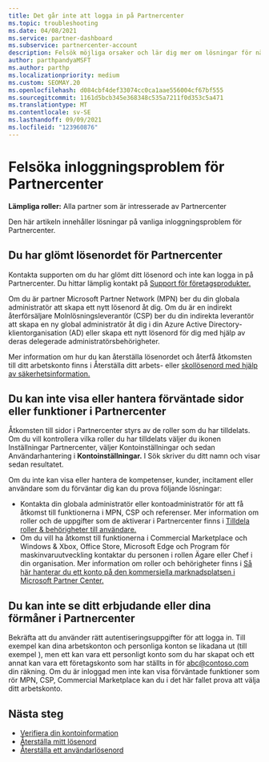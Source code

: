 ```yaml
---
title: Det går inte att logga in på Partnercenter
ms.topic: troubleshooting
ms.date: 04/08/2021
ms.service: partner-dashboard
ms.subservice: partnercenter-account
description: Felsök möjliga orsaker och lär dig mer om lösningar för när du inte kan logga in på Partnercenter – läs mer om att återställa lösenord, kontrollera roller och kontrollera autentiseringsuppgifter.
author: parthpandyaMSFT
ms.author: parthp
ms.localizationpriority: medium
ms.custom: SEOMAY.20
ms.openlocfilehash: d084cbf4def33074cc0ca1aae556004cf67bf555
ms.sourcegitcommit: 1161d5bcb345e368348c535a7211f0d353c5a471
ms.translationtype: MT
ms.contentlocale: sv-SE
ms.lasthandoff: 09/09/2021
ms.locfileid: "123960876"
---
```

# <a name="troubleshoot-sign-in-issues-for-partner-center"></a>Felsöka inloggningsproblem för Partnercenter

**Lämpliga roller:** Alla partner som är intresserade av Partnercenter

Den här artikeln innehåller lösningar på vanliga inloggningsproblem för Partnercenter.

## <a name="youve-forgotten-your-password-for-partner-center"></a>Du har glömt lösenordet för Partnercenter

Kontakta supporten om du har glömt ditt lösenord och inte kan logga in på Partnercenter. Du hittar lämplig kontakt på [Support för företagsprodukter.](/microsoft-365/admin/contact-support-for-business-products)

Om du är partner Microsoft Partner Network (MPN) ber du din globala administratör att skapa ett nytt lösenord åt dig. Om du är en indirekt återförsäljare Molnlösningsleverantör (CSP) ber du din indirekta leverantör att skapa en ny global administratör åt dig i din Azure Active Directory-klientorganisation (AD) eller skapa ett nytt lösenord för dig med hjälp av deras delegerade administratörsbehörigheter.

Mer information om hur du kan återställa lösenordet och återfå åtkomsten till ditt arbetskonto finns i Återställa ditt arbets- eller [skollösenord med hjälp av säkerhetsinformation.](/azure/active-directory/user-help/active-directory-passwords-update-your-own-password#how-to-change-your-password)

## <a name="you-cant-view-or-manage-the-expected-pages-or-capabilities-in-partner-center"></a>Du kan inte visa eller hantera förväntade sidor eller funktioner i Partnercenter

Åtkomsten till sidor i Partnercenter styrs av de roller som du har tilldelats. Om du vill kontrollera vilka roller du har tilldelats väljer du ikonen Inställningar Partnercenter, väljer Kontoinställningar och sedan Användarhantering i **Kontoinställningar.** I Sök skriver du ditt namn och visar sedan resultatet.

Om du inte kan visa eller hantera de kompetenser, kunder, incitament eller användare som du förväntar dig kan du prova följande lösningar:

- Kontakta din globala administratör eller kontoadministratör för att få åtkomst till funktionerna i MPN, CSP och referenser. Mer information om roller och de uppgifter som de aktiverar i Partnercenter finns i [Tilldela roller & behörigheter till användare.](permissions-overview.md)
- Om du vill ha åtkomst till funktionerna i Commercial Marketplace och Windows & Xbox, Office Store, Microsoft Edge och Program för maskinvaruutveckling kontaktar du personen i rollen Ägare eller Chef i din organisation. Mer information om roller och behörigheter finns i [Så här hanterar du ett konto på den kommersiella marknadsplatsen i Microsoft Partner Center.](/azure/marketplace/partner-center-portal/manage-account#define-user-roles-and-permissions)

## <a name="you-cant-see-your-offer-or-benefits-in-partner-center"></a>Du kan inte se ditt erbjudande eller dina förmåner i Partnercenter

Bekräfta att du använder rätt autentiseringsuppgifter för att logga in. Till exempel kan dina arbetskonton och personliga konton se likadana ut (till exempel ), men ett kan vara ett personligt konto som du har skapat och ett annat kan vara ett företagskonto som har ställts in för abc@contoso.com din räkning. Om du är inloggad men inte kan visa förväntade funktioner som rör MPN, CSP, Commercial Marketplace kan du i det här fallet prova att välja ditt arbetskonto.

## <a name="next-steps"></a>Nästa steg

- [Verifiera din kontoinformation](verification-responses.md)
- [Återställa mitt lösenord](reset-my-pasword.md)
- [Återställa ett användarlösenord](reset-a-user-password.md)
